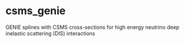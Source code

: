 # csms_genie
GENIE splines with CSMS cross-sections for high energy neutrino deep inelastic scattering (DIS) interactions
